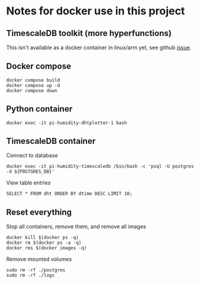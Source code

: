 # Notes for docker use in this project

## TimescaleDB toolkit (more hyperfunctions)
This isn't available as a docker container in linux/arm yet, see github [issue](https://github.com/timescale/timescaledb-docker-ha/issues/259).

## Docker compose

    docker compose build
    docker compose up -d
    docker compose down

## Python container

    docker exec -it pi-humidity-dhtplotter-1 bash

## TimescaleDB container

Connect to database

    docker exec -it pi-humidity-timescaledb /bin/bash -c 'psql -U postgres -d ${POSTGRES_DB}'

View table entries

    SELECT * FROM dht ORDER BY dtime DESC LIMIT 10;

## Reset everything

Stop all containers, remove them, and remove all images

    docker kill $(docker ps -q)
    docker rm $(docker ps -a -q)
    docker rmi $(docker images -q)

Remove mounted volumes

    sudo rm -rf ./postgres
    sudo rm -rf ./logs
